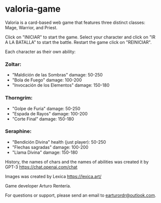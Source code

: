 # valoria-game
Valoria is a card-based web game that features three distinct classes: Mage, Warrior, and Priest.

Click on "INICIAR" to start the game.
Select your character and click on "IR A LA BATALLA" to start the battle.
Restart the game click on "REINICIAR".

Each character as their own ability:

### Zoltar:
* "Maldición de las Sombras" damage: 50-250
* "Bola de Fuego" damage: 100-200
* "Invocación de los Elementos" damage: 150-180
### Thorngrim:
* "Golpe de Furia" damage: 50-250
* "Espada de Rayos" damage: 100-200
* "Corte Final" damage: 150-180
### Seraphine:
* "Bendición Divina" health (just player): 50-250
* "Flechas sagradas" damage: 100-200
* "Llama Divina" damage: 150-180

History, the names of chars and the names of abilities was created it by GPT-3 https://chat.openai.com/chat

Images was created by Lexica https://lexica.art/

Game developer Arturo Rentería.

For questions or support, please send an email to earturordr@outlook.com.
